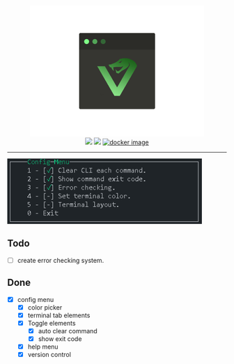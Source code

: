 <p align='center'>
<img src='https://github.com/NotReeceHarris/SlimyTerminal/blob/main/assets/logo/Slime_Logo.png?raw=true' height='300'>
<br>
<a target="_blank" href="https://www.python.org/downloads/" title="Python version"><img src="https://img.shields.io/badge/python-3.9-green.svg"></a> <a target="_blank" href="LICENSE" title="License: MIT"><img src="https://img.shields.io/badge/License-MIT-blue.svg"></a> <a target="_blank" href=""><img alt="docker image" src="https://img.shields.io/badge/Version-1.0-blue.svg"></a>
</p>
</p>

---

<img src='https://github.com/NotReeceHarris/SlimyTerminal/blob/main/assets/example/config-menu.png?raw=true' height='150'>

## Todo
- [ ] create error checking system.
## Done
- [X] config menu
  - [X] color picker
  - [X] terminal tab elements
  - [X] Toggle elements
    - [X] auto clear command
    - [X] show exit code
  - [X] help menu
  - [X] version control
